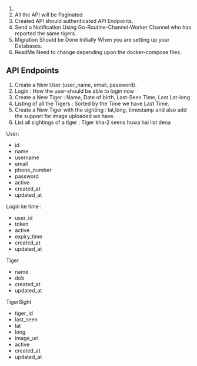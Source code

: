 1. 
2. All the API will be Paginated 
3. Created API should authenticated API Endpoints. 
4. Send a Notification Using Go-Routine-Channel-Worker Channel who has reported the same tigers. 
5. Migration Should be Done Initially When you are setting up your Databases. 
6. ReadMe Need to change depending upon the docker-compose files.


## API Endpoints 
1. Create a New User (user_name, email, password). 
2. Login : How the user-should be able to login now 
3. Create a New Tiger : Name, Date of birth, Last-Seen Time, Last Lat-long
4. Listing of all the Tigers : Sorted by the Time we have Last Time. 
5. Create a New Tiger with the sighting : lat,long, timestamp and also add the support for image uploaded we have. 
6. List all sightings of a tiger : Tiger kha-2 seens huwa hai list dena 

User: 
- id
- name 
- username
- email 
- phone_number 
- password 
- active 
- created_at 
- updated_at 


Login ke time :
- user_id 
- token 
- active 
- expiry_time 
- created_at 
- updated_at 

Tiger
- name 
- dob 
- created_at 
- updated_at 


TigerSight
- tiger_id 
- last_seen 
- lat
- long 
- image_url 
- active 
- created_at 
- updated_at 
